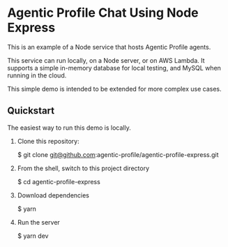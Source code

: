 # Agentic Profile Chat Using Node Express

This is an example of a Node service that hosts Agentic Profile agents.

This service can run locally, on a Node server, or on AWS Lambda.  It supports a simple in-memory database for local testing, and MySQL when running in the cloud.

This simple demo is intended to be extended for more complex use cases.


## Quickstart

The easiest way to run this demo is locally.

1. Clone this repository: 

	$ git clone git@github.com:agentic-profile/agentic-profile-express.git

2. From the shell, switch to this project directory

	$ cd agentic-profile-express

3. Download dependencies

	$ yarn

4. Run the server

	$ yarn dev